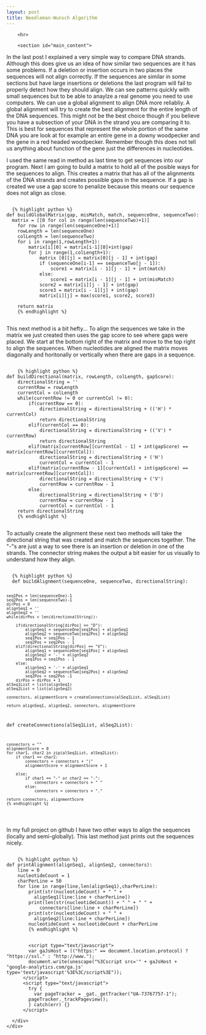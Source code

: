```yaml
---
layout: post
title: Needleman-Wunsch Algorithm
---
```

 
<html>
  <head>
    <meta charset='utf-8'>
    <meta http-equiv="X-UA-Compatible" content="chrome=1">
    <link href='https://fonts.googleapis.com/css?family=Chivo:900' rel='stylesheet' type='text/css'>
    <!--[if lt IE 9]>
    <script src="//html5shiv.googlecode.com/svn/trunk/html5.js"></script>
    <![endif]-->
    <title>Brentgaither.GitHub.io by brentgaither</title>
  </head>

  <body>
    <div id="container">
      <div class="inner">

        <hr>

        <section id="main_content">

<p>In the last post I explained a very simple way to compare DNA strands. Although this does give us an idea of how similar two sequences are it has some problems. If a deletion or insertion occurs in two places the sequences will not align correctly. If the sequences are similar in some sections but have large insertions or deletions the last program will fail to properly detect how they should align. We can see patterns quickly with small sequences but to be able to anaylze a real genome you need to use computers. We can use a global alignment to align DNA more reliabliy.
A global alignment will try to create the best alignment for the entire length of the DNA sequences. This might not be the best choice though if you believe you have a subsection of your DNA in the strand you are comparing it to. This is best for sequences that represent the whole portion of the same DNA you are look at for example an entire gene in a downy woodpecker and the gene in a red headed woodpecker. Remember though this does not tell us anything about function of the gene just the differences in nucleotides.</p>

<p>I used the same read in method as last time to get sequences into our program. Next I am going to build a matrix to hold all of the posible ways for the sequences to align. This creates a matrix that has all of the alignments of the DNA strands and creates possible gaps in the sequence. If a gap is created we use a gap score to penalize because this means our sequence does not align as close. </p>

<pre class="prettyprint"><code class="language-python">
  {% highlight python %}
def buildGlobalMatrix(gap, misMatch, match, sequenceOne, sequenceTwo):
  matrix = [[0 for col in range(len(sequenceTwo)+1)] 
    for row in range(len(sequenceOne)+1)]
    rowLength = len(sequenceOne)
    colLength = len(sequenceTwo)
    for i in range(1,rowLength+1): 
        matrix[i][0] = matrix[i-1][0]+int(gap)
        for j in range(1,colLength+1):
            matrix [0][j] = matrix[0][j - 1] + int(gap) 
            if (sequenceOne[i-1] == sequenceTwo[j - 1]):
                score1 = matrix[i - 1][j - 1] + int(match)
            else:
                score1 = matrix[i - 1][j - 1] + int(misMatch)
            score2 = matrix[i][j - 1] + int(gap)
            score3 = matrix[i - 1][j] + int(gap)
            matrix[i][j] = max(score1, score2, score3)

    return matrix
    {% endhighlight %}
  </code></pre>
  <p> This next method is a bit hefty... To align the sequences we take in the matrix we just created then uses the gap score to see where gaps were placed. We start at the bottom right of the matrix and move to the top right to align the sequences. When nucleotides are aligned the matrix moves diagonally and horitonally or vertically when there are gaps in a sequence.</p>
  <pre class="prettyprint"><code class="language-python">
    {% highlight python %}
def buildDirectional(matrix, rowLength, colLength, gapScore):
    directionalString = ''
    currentRow = rowLength
    currentCol = colLength
    while(currentRow != 0 or currentCol != 0):
        if(currentRow == 0):
            directionalString = directionalString + (('H') * currentCol)
            return directionalString
        elif(currentCol == 0):
            directionalString = directionalString + (('V') * currentRow)
            return directionalString
        elif(matrix[currentRow][currentCol - 1] + int(gapScore) == matrix[currentRow][currentCol]):
            directionalString = directionalString + ('H')
            currentCol = currentCol - 1
        elif(matrix[currentRow - 1][currentCol] + int(gapScore) == matrix[currentRow][currentCol]):
            directionalString = directionalString + ('V')
            currentRow = currentRow - 1
        else:
            directionalString = directionalString + ('D')
            currentRow = currentRow - 1
            currentCol = currentCol - 1
    return directionalString
    {% endhighlight %}
  </code></pre>
    
  <p> To actually create the alignment these next two methods will take the directional string that was created and match the sequences together. The "-"s are just a way to see there is an insertion or deletion in one of the strands. The connector string makes the output a bit easier for us visually to understand how they align. </p>
  <pre class="prettyprint"><code class="language-python">
  {% highlight python %}
  def buildAlignment(sequenceOne, sequenceTwo, directionalString):
    
    seq1Pos = len(sequenceOne)-1
    seq2Pos = len(sequenceTwo)-1
    dirPos = 0
    alignSeq1 = ''
    alignSeq2 = ''
    while(dirPos < len(directionalString)):
        
        if(directionalString[dirPos] == "D"): 
            alignSeq1 = sequenceOne[seq1Pos] + alignSeq1
            alignSeq2 = sequenceTwo[seq2Pos] + alignSeq2
            seq1Pos = seq1Pos - 1
            seq2Pos = seq2Pos - 1
        elif(directionalString[dirPos] == "V"):
            alignSeq1 = sequenceOne[seq1Pos] + alignSeq1
            alignSeq2 = '-' + alignSeq2
            seq1Pos = seq1Pos - 1
        else:
            alignSeq1 = '-' + alignSeq1 
            alignSeq2 = sequenceTwo[seq2Pos] + alignSeq2
            seq2Pos = seq2Pos -1
        dirPos = dirPos + 1
    alSeq1List = list(alignSeq1)
    alSeq2List = list(alignSeq2)

    connectors, alignmentScore = createConnections(alSeq1List, alSeq2List)

    return alignSeq1, alignSeq2, connectors, alignmentScore

def createConnections(alSeq1List, alSeq2List):

    connectors = ""
    alignmentScore = 0
    for char1, char2 in zip(alSeq1List, alSeq2List):
        if char1 == char2:
            connectors = connectors + "|"
            alignmentScore = alignmentScore + 1

        else:
            if char1 == "-" or char2 == "-":
                connectors = connectors + " "
            else:
                connectors = connectors + "."

    return connectors, alignmentScore
    {% endhighlight %}
  </code></pre>
  <p> In my full project on github I have two other ways to align the sequences (locally and semi-globally). This last method just prints out the sequences nicely.
  </p>
  <pre class="prettyprint"><code class="language-python">
    {% highlight python %}
def printAlignment(alignSeq1, alignSeq2, connectors):
    line = 0
    nucleotideCount = 1
    charPerLine = 50
    for line in range(line,len(alignSeq1),charPerLine):
        print(str(nucleotideCount) + " " + 
          alignSeq1[line:line + charPerLine])
        print(len(str(nucleotideCount)) + " " + " " + 
            connectors[line:line + charPerLine])
        print(str(nucleotideCount) + " " + 
          alignSeq2[line:line + charPerLine])
        nucleotideCount = nucleotideCount + charPerLine
        {% endhighlight %}
  </code></pre>
        </section>

            <script type="text/javascript">
            var gaJsHost = (("https:" == document.location.protocol) ? "https://ssl." : "http://www.");
            document.write(unescape("%3Cscript src='" + gaJsHost + "google-analytics.com/ga.js' type='text/javascript'%3E%3C/script%3E"));
          </script>
          <script type="text/javascript">
            try {
              var pageTracker = _gat._getTracker("UA-73767757-1");
            pageTracker._trackPageview();
            } catch(err) {}
          </script>

      </div>
    </div>
  </body>
</html>
